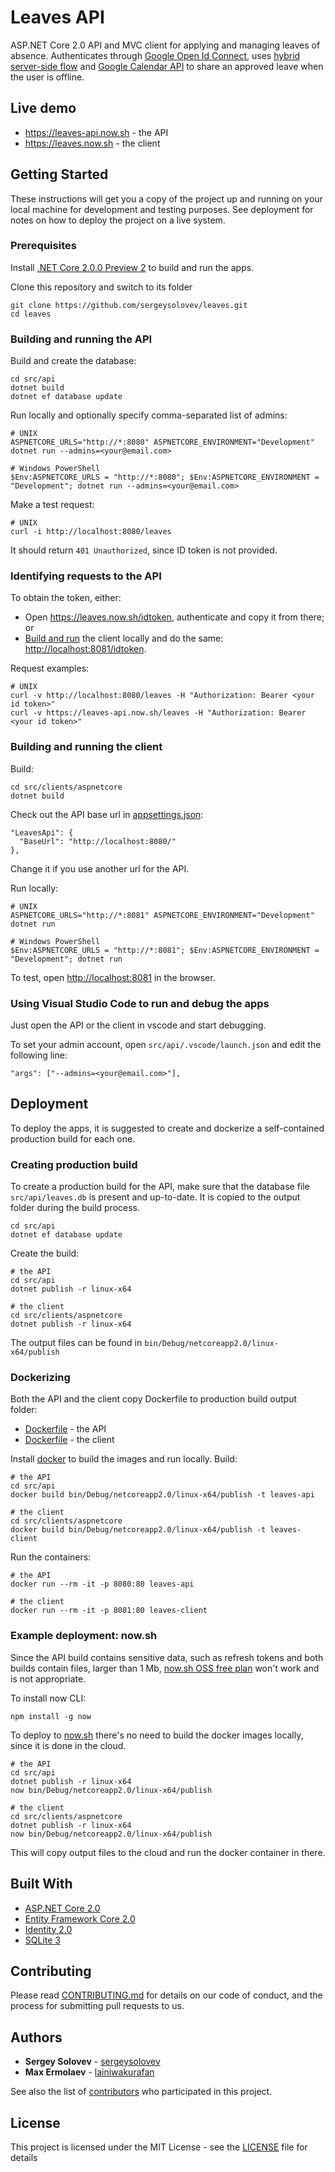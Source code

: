 # Leaves API

ASP.NET Core 2.0 API and MVC client for applying and managing leaves of absence. Authenticates through [Google Open Id Connect](https://developers.google.com/identity/protocols/OpenIDConnect), uses [hybrid server-side flow](https://developers.google.com/identity/sign-in/web/server-side-flow) and [Google Calendar API](https://developers.google.com/google-apps/calendar/) to share an approved leave when the user is offline.

## Live demo

* <https://leaves-api.now.sh> - the API
* <https://leaves.now.sh> - the client

## Getting Started

These instructions will get you a copy of the project up and running on your local machine for development and testing purposes. See deployment for notes on how to deploy the project on a live system.

### Prerequisites

Install [.NET Core 2.0.0 Preview 2](https://github.com/dotnet/core/blob/master/release-notes/download-archives/2.0.0-preview2-download.md) to build and run the apps.

Clone this repository and switch to its folder
```
git clone https://github.com/sergeysolovev/leaves.git
cd leaves
```

### Building and running the API
Build and create the database:
```
cd src/api
dotnet build
dotnet ef database update
```

Run locally and optionally specify comma-separated list of admins:
```
# UNIX
ASPNETCORE_URLS="http://*:8080" ASPNETCORE_ENVIRONMENT="Development" dotnet run --admins=<your@email.com>

# Windows PowerShell
$Env:ASPNETCORE_URLS = "http://*:8080"; $Env:ASPNETCORE_ENVIRONMENT = "Development"; dotnet run --admins=<your@email.com>
```

Make a test request:
```
# UNIX
curl -i http://localhost:8080/leaves
```
It should return `401 Unauthorized`, since ID token is not provided.

### Identifying requests to the API

To obtain the token, either:
* Open <https://leaves.now.sh/idtoken>, authenticate and copy it from there; or
* [Build and run](#building-and-running-the-client) the client locally and do the same: <http://localhost:8081/idtoken>.

Request examples:
```
# UNIX
curl -v http://localhost:8080/leaves -H "Authorization: Bearer <your id token>"
curl -v https://leaves-api.now.sh/leaves -H "Authorization: Bearer <your id token>"
```

### Building and running the client

Build:
```
cd src/clients/aspnetcore
dotnet build
```

Check out the API base url in [appsettings.json](https://github.com/sergeysolovev/leaves/blob/master/src/clients/aspnetcore/appsettings.json):
```
"LeavesApi": {
  "BaseUrl": "http://localhost:8080/"
},
```
Change it if you use another url for the API.

Run locally:
```
# UNIX
ASPNETCORE_URLS="http://*:8081" ASPNETCORE_ENVIRONMENT="Development" dotnet run

# Windows PowerShell
$Env:ASPNETCORE_URLS = "http://*:8081"; $Env:ASPNETCORE_ENVIRONMENT = "Development"; dotnet run
```

To test, open <http://localhost:8081> in the browser.

### Using Visual Studio Code to run and debug the apps
Just open the API or the client in vscode and start debugging.

To set your admin account, open `src/api/.vscode/launch.json` and edit the following line:
```
"args": ["--admins=<your@email.com>"],
```

## Deployment

To deploy the apps, it is suggested to create and dockerize a self-contained production build for each one.

### Creating production build

To create a production build for the API, make sure that the database file `src/api/leaves.db` is present and up-to-date. It is copied to the output folder during the build process.
```
cd src/api
dotnet ef database update
```

Create the build:
```
# the API
cd src/api
dotnet publish -r linux-x64

# the client
cd src/clients/aspnetcore
dotnet publish -r linux-x64
```
The output files can be found in `bin/Debug/netcoreapp2.0/linux-x64/publish`

### Dockerizing

Both the API and the client copy Dockerfile to production build output folder:
* [Dockerfile](https://github.com/sergeysolovev/leaves/blob/master/src/api/Dockerfile) - the API
* [Dockerfile](https://github.com/sergeysolovev/leaves/blob/master/src/clients/aspnetcore/Dockerfile) - the client

Install [docker](https://www.docker.com/) to build the images and run locally. Build:
```
# the API
cd src/api
docker build bin/Debug/netcoreapp2.0/linux-x64/publish -t leaves-api

# the client
cd src/clients/aspnetcore
docker build bin/Debug/netcoreapp2.0/linux-x64/publish -t leaves-client
```

Run the containers:
```
# the API
docker run --rm -it -p 8080:80 leaves-api

# the client
docker run --rm -it -p 8081:80 leaves-client
```

### Example deployment: now.sh

Since the API build contains sensitive data, such as refresh tokens and both builds contain files, larger than 1 Mb, [now.sh OSS free plan](https://zeit.co/pricing) won't work and is not appropriate.

To install now CLI:
```
npm install -g now
```

To deploy to [now.sh](https://now.sh) there's no need to build the docker images locally, since it is done in the cloud.
```
# the API
cd src/api
dotnet publish -r linux-x64
now bin/Debug/netcoreapp2.0/linux-x64/publish

# the client
cd src/clients/aspnetcore
dotnet publish -r linux-x64
now bin/Debug/netcoreapp2.0/linux-x64/publish
```
This will copy output files to the cloud and run the docker container in there.

## Built With

* [ASP.NET Core 2.0](https://github.com/aspnet/Home)
* [Entity Framework Core 2.0](https://github.com/aspnet/EntityFramework)
* [Identity 2.0](https://github.com/aspnet/Identity)
* [SQLite 3](https://www.sqlite.org)

## Contributing

Please read [CONTRIBUTING.md](CONTRIBUTING.md) for details on our code of conduct, and the process for submitting pull requests to us.

## Authors

* **Sergey Solovev** - [sergeysolovev](https://github.com/sergeysolovev)
* **Max Ermolaev** - [lainiwakurafan](https://github.com/lainiwakurafan)

See also the list of [contributors](https://github.com/sergeysolovev/leaves/contributors) who participated in this project.

## License

This project is licensed under the MIT License - see the [LICENSE](LICENSE) file for details
